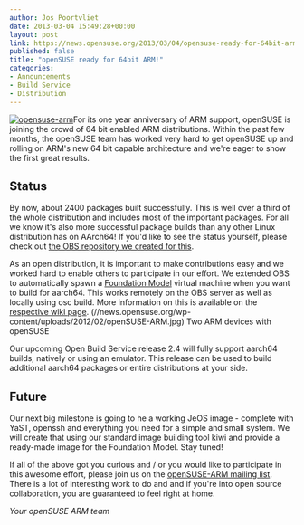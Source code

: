 ```yaml
---
author: Jos Poortvliet
date: 2013-03-04 15:49:28+00:00
layout: post
link: https://news.opensuse.org/2013/03/04/opensuse-ready-for-64bit-arm/
published: false
title: "openSUSE ready for 64bit ARM!"
categories:
- Announcements
- Build Service
- Distribution
---
```

[![opensuse-arm](//news.opensuse.org/wp-content/uploads/2012/12/opensuse-arm-300x189.png)](//news.opensuse.org/wp-content/uploads/2012/12/opensuse-arm.png)For its one year anniversary of ARM support, openSUSE is joining the crowd of 64 bit enabled ARM distributions. Within the past few months, the openSUSE team has worked very hard to get openSUSE up and rolling on ARM's new 64 bit capable architecture and we're eager to show the first great results.<!-- more -->



## Status


By now, about 2400 packages built successfully. This is well over a third of the whole distribution and includes most of the important packages. For all we know it's also more successful package builds than any other Linux distribution has on AArch64! If you'd like to see the status yourself, please check out [the OBS repository we created for this](https://build.opensuse.org/project/show?project=devel%3AARM%3AAArch64%3A12.3).

As an open distribution, it is important to make contributions easy and we worked hard to enable others to participate in our effort. We extended OBS to automatically spawn a [Foundation Model](http://www.arm.com/products/tools/models/fast-models/foundation-model.php) virtual machine when you want to build for aarch64. This works remotely on the OBS server as well as locally using osc build. More information on this is available on the [respective wiki page](http://en.opensuse.org/Portal:ARM/AArch64).
(//news.opensuse.org/wp-content/uploads/2012/02/openSUSE-ARM.jpg) Two ARM devices with openSUSE

Our upcoming Open Build Service release 2.4 will fully support aarch64 builds, natively or using an emulator. This release can be used to build additional aarch64 packages or entire distributions at your side.



## Future


Our next big milestone is going to he a working JeOS image - complete with YaST, openssh and everything you need for a simple and small system. We will create that using our standard image building tool kiwi and provide a ready-made image for the Foundation Model. Stay tuned!

If all of the above got you curious and / or you would like to participate in this awesome effort, please join us on the [openSUSE-ARM mailing list](http://lists.opensuse.org/opensuse-arm/). There is a lot of interesting work to do and and if you're into open source collaboration, you are guaranteed to feel right at home.


_Your openSUSE ARM team_		
